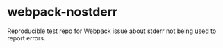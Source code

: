 # webpack-nostderr
Reproducible test repo for Webpack issue about stderr not being used to report errors.
